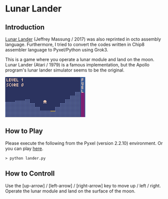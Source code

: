 # Lunar Lander 

## Introduction

[Lunar Lander](https://github.com/massung/CHIP-8/blob/master/games/sources/lander.c8) (Jeffrey Massung / 2017) was also reprinted in octo assembly language.
Furthermore, I tried to convert the codes written in Chip8 assembler language to Pyxel/Python using Grok3.

This is a game where you operate a lunar module and land on the moon. 
Lunar Lander (Atari / 1979) is a famous implementation, 
but the Apollo program's lunar lander simulator seems to be the original. 

![](https://github.com/jay-kumogata/RetroGames/blob/main/pyxel/lander/screenshots/lander02.gif)

## How to Play

Please execute the following from the Pyxel (version 2.2.10) environment.
Or you can play [here](https://kitao.github.io/pyxel/wasm/launcher/?run=jay-kumogata.RetroGames.pyxel.lander.lander).

	> python lander.py

## How to Controll

Use the [up-arrow] / [left-arrow] / [right-arrow] key to move up / left / right.  
Operate the lunar module and land on the surface of the moon.

